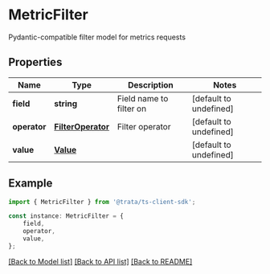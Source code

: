 # MetricFilter

Pydantic-compatible filter model for metrics requests

## Properties

Name | Type | Description | Notes
------------ | ------------- | ------------- | -------------
**field** | **string** | Field name to filter on | [default to undefined]
**operator** | [**FilterOperator**](FilterOperator.md) | Filter operator | [default to undefined]
**value** | [**Value**](Value.md) |  | [default to undefined]

## Example

```typescript
import { MetricFilter } from '@trata/ts-client-sdk';

const instance: MetricFilter = {
    field,
    operator,
    value,
};
```

[[Back to Model list]](../README.md#documentation-for-models) [[Back to API list]](../README.md#documentation-for-api-endpoints) [[Back to README]](../README.md)
